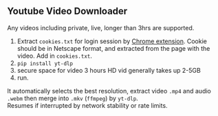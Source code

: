 ## Youtube Video Downloader
Any videos including private, live, longer than 3hrs are supported.

1. Extract `cookies.txt` for login session by [Chrome extension](https://chromewebstore.google.com/detail/get-cookiestxt-locally/cclelndahbckbenkjhflpdbgdldlbecc). Cookie should be in Netscape format, and extracted from the page with the video. Add in `cookies.txt`.
2. `pip install yt-dlp`
3. secure space for video
3 hours HD vid generally takes up 2-5GB
4. run.

It automatically selects the best resolution, extract video `.mp4` and audio `.webm` then merge into `.mkv` (`ffmpeg`) by `yt-dlp`.  
Resumes if interrupted by network stability or rate limits.
